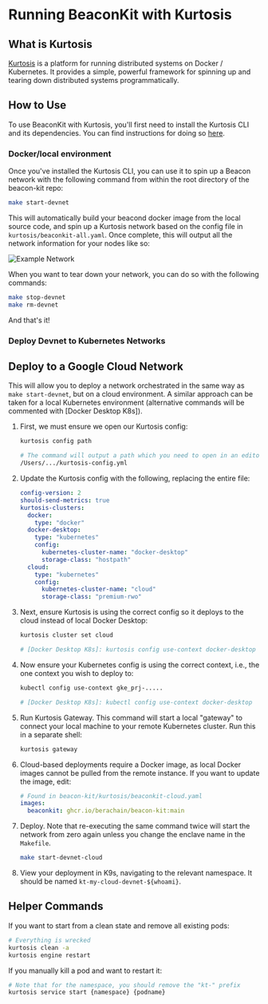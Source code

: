 # Running BeaconKit with Kurtosis

## What is Kurtosis

[Kurtosis](https://www.kurtosis.com/) is a platform for running distributed
systems on Docker / Kubernetes. It provides a simple, powerful framework for
spinning up and tearing down distributed systems programmatically.

## How to Use

To use BeaconKit with Kurtosis, you'll first need to install the Kurtosis CLI
and its dependencies. You can find instructions for doing so
[here](https://docs.kurtosis.com/install).

### Docker/local environment

Once you've installed the Kurtosis CLI, you can use it to spin up a Beacon
network with the following command from within the root directory of the
beacon-kit repo:

```bash
make start-devnet
```

This will automatically build your beacond docker image from the local source
code, and spin up a Kurtosis network based on the config file in
`kurtosis/beaconkit-all.yaml`. Once complete, this will output all the
network information for your nodes like so:

![Example Network](./img/example-network.png)

When you want to tear down your network, you can do so
with the following commands:

```bash
make stop-devnet
make rm-devnet
```

And that's it!

### Deploy Devnet to Kubernetes Networks

## Deploy to a Google Cloud Network

This will allow you to deploy a network orchestrated in the same way as `make start-devnet`, but on a cloud environment. A similar approach can be taken for a local Kubernetes environment (alternative commands will be commented with [Docker Desktop K8s]).

1. First, we must ensure we open our Kurtosis config:

   ```sh
   kurtosis config path

   # The command will output a path which you need to open in an editor
   /Users/.../kurtosis-config.yml
   ```

2. Update the Kurtosis config with the following, replacing the entire file:

   ```yaml
   config-version: 2
   should-send-metrics: true
   kurtosis-clusters:
     docker:
       type: "docker"
     docker-desktop:
       type: "kubernetes"
       config:
         kubernetes-cluster-name: "docker-desktop"
         storage-class: "hostpath"
     cloud:
       type: "kubernetes"
       config:
         kubernetes-cluster-name: "cloud"
         storage-class: "premium-rwo"
   ```

3. Next, ensure Kurtosis is using the correct config so it deploys to the cloud instead of local Docker Desktop:

   ```sh
   kurtosis cluster set cloud

   # [Docker Desktop K8s]: kurtosis config use-context docker-desktop
   ```

4. Now ensure your Kubernetes config is using the correct context, i.e., the one context you wish to deploy to:

   ```sh
   kubectl config use-context gke_prj-.....

   # [Docker Desktop K8s]: kubectl config use-context docker-desktop
   ```

5. Run Kurtosis Gateway. This command will start a local "gateway" to connect your local machine to your remote Kubernetes cluster. Run this in a separate shell:

   ```sh
   kurtosis gateway
   ```

6. Cloud-based deployments require a Docker image, as local Docker images cannot be pulled from the remote instance. If you want to update the image, edit:

   ```yaml
   # Found in beacon-kit/kurtosis/beaconkit-cloud.yaml
   images:
     beaconkit: ghcr.io/berachain/beacon-kit:main
   ```

7. Deploy. Note that re-executing the same command twice will start the network from zero again unless you change the enclave name in the `Makefile`.

   ```sh
   make start-devnet-cloud
   ```

8. View your deployment in K9s, navigating to the relevant namespace. It should be named `kt-my-cloud-devnet-${whoami}`.

## Helper Commands

If you want to start from a clean state and remove all existing pods:

```sh
# Everything is wrecked
kurtosis clean -a
kurtosis engine restart
```

If you manually kill a pod and want to restart it:

```sh
# Note that for the namespace, you should remove the "kt-" prefix
kurtosis service start {namespace} {podname}
